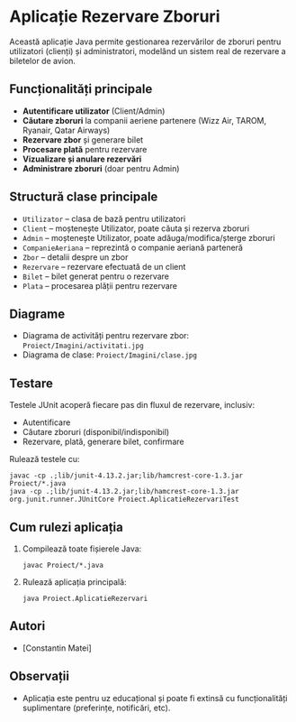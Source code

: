 # Aplicație Rezervare Zboruri

Această aplicație Java permite gestionarea rezervărilor de zboruri pentru utilizatori (clienți) și administratori, modelând un sistem real de rezervare a biletelor de avion.

## Funcționalități principale
- **Autentificare utilizator** (Client/Admin)
- **Căutare zboruri** la companii aeriene partenere (Wizz Air, TAROM, Ryanair, Qatar Airways)
- **Rezervare zbor** și generare bilet
- **Procesare plată** pentru rezervare
- **Vizualizare și anulare rezervări**
- **Administrare zboruri** (doar pentru Admin)

## Structură clase principale
- `Utilizator` – clasa de bază pentru utilizatori
- `Client` – moștenește Utilizator, poate căuta și rezerva zboruri
- `Admin` – moștenește Utilizator, poate adăuga/modifica/șterge zboruri
- `CompanieAeriana` – reprezintă o companie aeriană parteneră
- `Zbor` – detalii despre un zbor
- `Rezervare` – rezervare efectuată de un client
- `Bilet` – bilet generat pentru o rezervare
- `Plata` – procesarea plății pentru rezervare

## Diagrame
- Diagrama de activități pentru rezervare zbor: `Proiect/Imagini/activitati.jpg`
- Diagrama de clase: `Proiect/Imagini/clase.jpg`

## Testare
Testele JUnit acoperă fiecare pas din fluxul de rezervare, inclusiv:
- Autentificare
- Căutare zboruri (disponibil/indisponibil)
- Rezervare, plată, generare bilet, confirmare

Rulează testele cu:
```
javac -cp .;lib/junit-4.13.2.jar;lib/hamcrest-core-1.3.jar Proiect/*.java
java -cp .;lib/junit-4.13.2.jar;lib/hamcrest-core-1.3.jar org.junit.runner.JUnitCore Proiect.AplicatieRezervariTest
```

## Cum rulezi aplicația
1. Compilează toate fișierele Java:
   ```
   javac Proiect/*.java
   ```
2. Rulează aplicația principală:
   ```
   java Proiect.AplicatieRezervari
   ```

## Autori
- [Constantin Matei]

## Observații
- Aplicația este pentru uz educațional și poate fi extinsă cu funcționalități suplimentare (preferințe, notificări, etc).
